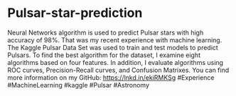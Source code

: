 # Pulsar-star-prediction
Neural Networks algorithm is used to predict Pulsar stars with high accuracy of 98%. That was my recent experience with machine learning. The Kaggle Pulsar Data Set was used to train and test models to predict Pulsars. To find the best algorithm for the dataset, I examine eight algorithms based on four features. In addition, I evaluate algorithms using ROC curves, Precision-Recall curves, and Confusion Matrixes. You can find more information on my GitHub: https://lnkd.in/ekiRMKSg #Experience #MachineLearning #kaggle #Pulsar #Astronomy
